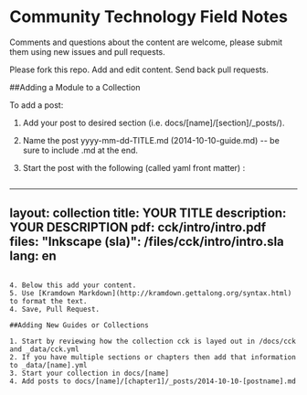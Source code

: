 Community Technology Field Notes
===

Comments and questions about the content are welcome, please submit them using new issues and pull requests.

Please fork this repo. Add and edit content. Send back pull requests.

##Adding a Module to a Collection

To add a post:

1. Add your post to desired section (i.e. docs/[name]/[section]/_posts/).
2. Name the post yyyy-mm-dd-TITLE.md (2014-10-10-guide.md) -- be sure to include .md at the end.
3. Start the post with the following (called yaml front matter) :

   ```
---
layout: collection
title: YOUR TITLE
description: YOUR DESCRIPTION
pdf: cck/intro/intro.pdf
files:
  "Inkscape (sla)": /files/cck/intro/intro.sla
lang: en
---
```

4. Below this add your content.
5. Use [Kramdown Markdown](http://kramdown.gettalong.org/syntax.html) to format the text.
4. Save, Pull Request.

##Adding New Guides or Collections

1. Start by reviewing how the collection cck is layed out in /docs/cck and _data/cck.yml
2. If you have multiple sections or chapters then add that information to _data/[name].yml
3. Start your collection in docs/[name]
4. Add posts to docs/[name]/[chapter1]/_posts/2014-10-10-[postname].md

